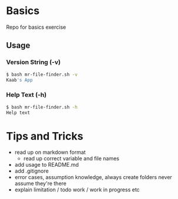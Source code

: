 # Basics

Repo for basics exercise


## Usage

### Version String (-v)
```bash
$ bash mr-file-finder.sh -v
Kaab's App
```

### Help Text (-h)
```bash
$ bash mr-file-finder.sh -h
Help text
```


# Tips and Tricks
 - read up on markdown format
   - read up correct variable and file names
 - add usage to README.md
 - add .gitignore
 - error cases, assumption knowledge, always create folders never assume they're there
 - explain limitation / todo work / work in progress etc